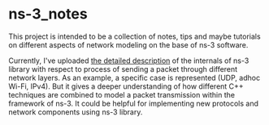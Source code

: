 # ns-3_notes

This project is intended to be a collection of notes, tips and maybe tutorials on different aspects of network modeling on the base of ns-3 software.

Currently, I've uploaded [the detailed description](ns3_model.txt) of the internals of ns-3 library with respect to process of sending a packet through different network layers. As an example, a specific case is represented (UDP, adhoc Wi-Fi, IPv4). But it gives a deeper understanding of how different C++ techniques are combined to model a packet transmission within the framework of ns-3. It could be helpful for implementing new protocols and network components using ns-3 library.
